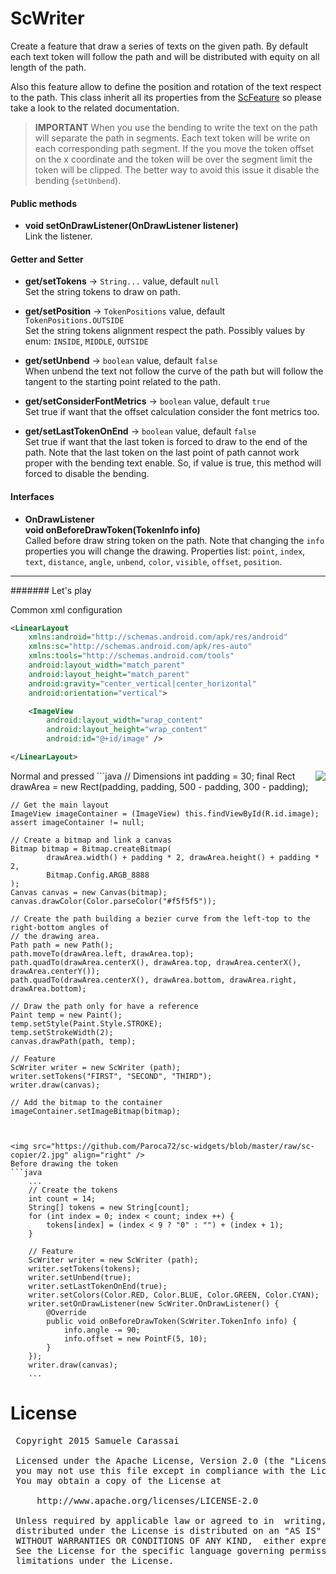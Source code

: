 # ScWriter

Create a feature that draw a series of texts on the given path.
By default each text token will follow the path and will be distributed with equity on all length of the path. 

Also this feature allow to define the position and rotation of the text respect to the path.
This class inherit all its properties from the [ScFeature](..\sc-feature\ScFeature.md) so please take a look to the related documentation.

> **IMPORTANT**
> When you use the bending to write the text on the path will separate the path in segments.
> Each text token will be write on each corresponding path segment.
> If the you move the token offset on the x coordinate and the token will be over the segment limit the token will be clipped.
> The better way to avoid this issue it disable the bending (`setUnbend`).


#### Public methods

- **void setOnDrawListener(OnDrawListener listener)**<br />
Link the listener.


#### Getter and Setter

- **get/setTokens**  -> `String...` value, default `null`<br />
Set the string tokens to draw on path.

- **get/setPosition**  -> `TokenPositions` value, default `TokenPositions.OUTSIDE`<br />
Set the string tokens alignment respect the path.
Possibly values by enum: `INSIDE`, `MIDDLE`, `OUTSIDE`<br />

- **get/setUnbend**  -> `boolean` value, default `false`<br />
When unbend the text not follow the curve of the path but will follow the tangent to the starting point related to the path.

- **get/setConsiderFontMetrics**  -> `boolean` value, default `true`<br />
Set true if want that the offset calculation consider the font metrics too.

- **get/setLastTokenOnEnd**  -> `boolean` value, default `false`<br />
Set true if want that the last token is forced to draw to the end of the path.
Note that the last token on the last point of path cannot work proper with the bending text enable. 
So, if value is true, this method will forced to disable the bending.


#### Interfaces

- **OnDrawListener**<br />
**void onBeforeDrawToken(TokenInfo info)**<br />
Called before draw string token on the path.
Note that changing the `info` properties you will change the drawing.
Properties list: `point`, `index`, `text`, `distance`, `angle`, `unbend`, `color`, `visible`, `offset`, `position`.


---
####### Let's play

Common xml configuration
```xml
<LinearLayout
    xmlns:android="http://schemas.android.com/apk/res/android"
    xmlns:sc="http://schemas.android.com/apk/res-auto"
    xmlns:tools="http://schemas.android.com/tools"
    android:layout_width="match_parent"
    android:layout_height="match_parent"
    android:gravity="center_vertical|center_horizontal"
    android:orientation="vertical">

    <ImageView
        android:layout_width="wrap_content"
        android:layout_height="wrap_content"
        android:id="@+id/image" />

</LinearLayout>
```


<img src="https://github.com/Paroca72/sc-widgets/blob/master/raw/sc-copier/1.jpg" align="right" />
Normal and pressed
```java
    // Dimensions
    int padding = 30;
    final Rect drawArea = new Rect(padding, padding, 500 - padding, 300 - padding);

    // Get the main layout
    ImageView imageContainer = (ImageView) this.findViewById(R.id.image);
    assert imageContainer != null;

    // Create a bitmap and link a canvas
    Bitmap bitmap = Bitmap.createBitmap(
            drawArea.width() + padding * 2, drawArea.height() + padding * 2,
            Bitmap.Config.ARGB_8888
    );
    Canvas canvas = new Canvas(bitmap);
    canvas.drawColor(Color.parseColor("#f5f5f5"));

    // Create the path building a bezier curve from the left-top to the right-bottom angles of
    // the drawing area.
    Path path = new Path();
    path.moveTo(drawArea.left, drawArea.top);
    path.quadTo(drawArea.centerX(), drawArea.top, drawArea.centerX(), drawArea.centerY());
    path.quadTo(drawArea.centerX(), drawArea.bottom, drawArea.right, drawArea.bottom);

    // Draw the path only for have a reference
    Paint temp = new Paint();
    temp.setStyle(Paint.Style.STROKE);
    temp.setStrokeWidth(2);
    canvas.drawPath(path, temp);

    // Feature
    ScWriter writer = new ScWriter (path);
    writer.setTokens("FIRST", "SECOND", "THIRD");
    writer.draw(canvas);

    // Add the bitmap to the container
    imageContainer.setImageBitmap(bitmap);
```


<img src="https://github.com/Paroca72/sc-widgets/blob/master/raw/sc-copier/2.jpg" align="right" />
Before drawing the token
```java
    ...
    // Create the tokens
    int count = 14;
    String[] tokens = new String[count];
    for (int index = 0; index < count; index ++) {
        tokens[index] = (index < 9 ? "0" : "") + (index + 1);
    }

    // Feature
    ScWriter writer = new ScWriter (path);
    writer.setTokens(tokens);
    writer.setUnbend(true);
    writer.setLastTokenOnEnd(true);
    writer.setColors(Color.RED, Color.BLUE, Color.GREEN, Color.CYAN);
    writer.setOnDrawListener(new ScWriter.OnDrawListener() {
        @Override
        public void onBeforeDrawToken(ScWriter.TokenInfo info) {
            info.angle -= 90;
            info.offset = new PointF(5, 10);
        }
    });
    writer.draw(canvas);
    ...
```


# License
<pre>
 Copyright 2015 Samuele Carassai

 Licensed under the Apache License, Version 2.0 (the "License");
 you may not use this file except in compliance with the License.
 You may obtain a copy of the License at

     http://www.apache.org/licenses/LICENSE-2.0

 Unless required by applicable law or agreed to in  writing, software
 distributed under the License is distributed on an "AS IS" BASIS,
 WITHOUT WARRANTIES OR CONDITIONS OF ANY KIND,  either express or implied.
 See the License for the specific language governing permissions and
 limitations under the License.
</pre>